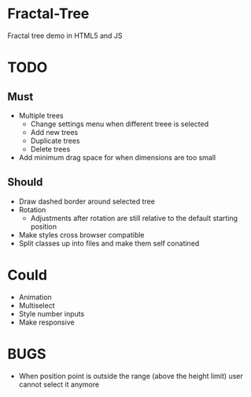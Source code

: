 # Fractal-Tree

Fractal tree demo in HTML5 and JS

# TODO

## Must

- Multiple trees
  - Change settings menu when different treee is selected
  - Add new trees
  - Duplicate trees
  - Delete trees
- Add minimum drag space for when dimensions are too small

## Should

- Draw dashed border around selected tree
- Rotation
  - Adjustments after rotation are still relative to the default starting position
- Make styles cross browser compatible
- Split classes up into files and make them self conatined

# Could

- Animation
- Multiselect
- Style number inputs
- Make responsive

# BUGS

- When position point is outside the range (above the height limit) user cannot select it anymore
